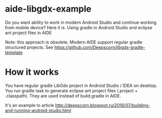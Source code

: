 # aide-libgdx-example
Do you want ability to work in modern Android Studio and continue working from mobile device? Here it is. Using gradle in Android Studio and eclipse ant project files in AIDE

Note: this approach is obsolete. Modern AIDE support regular gradle structured projects. See  https://github.com/Deepscorn/libgdx-gradle-template

# How it works
You have regular gradle LibGdx project in Android Studio / IDEA on desktop. You run gradle task to generate eclipse ant project files (.project + .classpath). They are used instead of build.gradle in AIDE.

It's an example to article http://deepscorn.blogspot.ru/2016/07/building-and-running-android-studio.html
